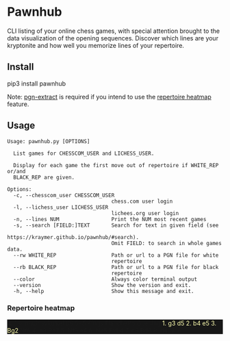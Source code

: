 # Pawnhub

CLI listing of your online chess games, with special attention brought to the data visualization of the opening sequences.
Discover which lines are your kryptonite and how well you memorize lines of your repertoire.

## Install

pip3 install pawnhub

Note: [pgn-extract](https://www.cs.kent.ac.uk/people/staff/djb/pgn-extract/) is required if you intend to use the [repertoire heatmap](https://kraymer.github.io/pawnhub/#repertoire-heatmap) feature.

## Usage

~~~
Usage: pawnhub.py [OPTIONS]

  List games for CHESSCOM_USER and LICHESS_USER.

  Display for each game the first move out of repertoire if WHITE_REP or/and
  BLACK_REP are given.

Options:
  -c, --chesscom_user CHESSCOM_USER
                                  chess.com user login
  -l, --lichess_user LICHESS_USER
                                  lichees.org user login
  -n, --lines NUM                 Print the NUM most recent games
  -s, --search [FIELD:]TEXT       Search for text in given field (see
                                  https://kraymer.github.io/pawnhub/#search).
                                  Omit FIELD: to search in whole games data.
  --rw WHITE_REP                  Path or url to a PGN file for white
                                  repertoire
  --rb BLACK_REP                  Path or url to a PGN file for black
                                  repertoire
  --color                         Always color terminal output
  --version                       Show the version and exit.
  -h, --help                      Show this message and exit.
~~~ 

### Repertoire heatmap
<style>.term-container {
  background: #171717;
  border-radius: 5px;
  color: white;
  word-break: break-word;
  overflow-wrap: break-word;
  font-family: Monaco, courier;
  font-size: 12px;
  line-height: 20px;
  padding: 14px 18px;
  white-space: pre-wrap;
}
</style>

<div style="background: #171717;"> ♟  1  ⚰️   madhavkuikel      88 5+5  Kings Fianchetto Opening           <span style="color: #ffffaf;">1. g3 d5 2. b4 e5 3. Bg2</span> Nf6 4. e3 Bd7 5. Nf3 e4 6. Ne5 Bxb4 7. c3 Bd6 8. d4 Nc6</div>
